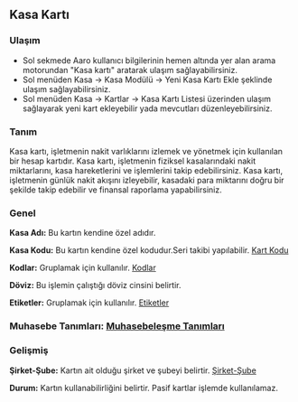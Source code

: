
## Kasa Kartı

### Ulaşım

- Sol sekmede Aaro kullanıcı bilgilerinin hemen altında yer alan arama motorundan "Kasa kartı" aratarak ulaşım sağlayabilirsiniz.
- Sol menüden Kasa -> Kasa Modülü -> Yeni Kasa Kartı Ekle şeklinde ulaşım sağlayabilirsiniz.
- Sol menüden Kasa -> Kartlar -> Kasa Kartı Listesi üzerinden ulaşım sağlayarak yeni kart ekleyebilir yada mevcutları düzenleyebilirsiniz.

### Tanım

Kasa kartı, işletmenin nakit varlıklarını izlemek ve yönetmek için kullanılan bir hesap kartıdır. 
Kasa kartı, işletmenin fiziksel kasalarındaki nakit miktarlarını, kasa hareketlerini ve işlemlerini takip edebilirsiniz.
Kasa kartı, işletmenin günlük nakit akışını izleyebilir, kasadaki para miktarını doğru bir şekilde takip edebilir ve finansal raporlama yapabilirsiniz.

### Genel

**Kasa Adı:** Bu kartın kendine özel adıdır.

**Kasa Kodu:** Bu kartın kendine özel kodudur.Seri takibi yapılabilir. [Kart Kodu](/TemelOzellikler/KartKodu.md "Kart Kodu")

**Kodlar:** Gruplamak için kullanılır. [Kodlar](/TemelOzellikler/Kodlar.md "Kodlar")

**Döviz:** Bu işlemin çalıştığı döviz cinsini belirtir.

**Etiketler:** Gruplamak için kullanılır. [Etiketler](/TemelOzellikler/Etiketler.md "Etiketler")


### Muhasebe Tanımları: [Muhasebeleşme Tanımları](/TemelOzellikler/MuhasebelesmeTanimlari.md "Muhasebeleşme Tanımları")

### Gelişmiş

**Şirket-Şube:** Kartın ait olduğu şirket ve şubeyi belirtir. [Şirket-Şube](/TemelOzellikler/SirketSube.md "Şirket-Şube")

**Durum:** Kartın kullanabilirliğini belirtir. Pasif kartlar işlemde kullanılamaz.
